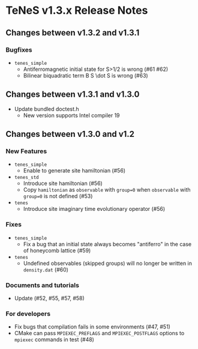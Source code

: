 # TeNeS v1.3.x Release Notes

## Changes between v1.3.2 and v1.3.1

### Bugfixes

- `tenes_simple`
    - Antiferromagnetic initial state for S>1/2 is wrong (#61 #62)
    - Bilinear biquadratic term B S \dot S is wrong (#63)

## Changes between v1.3.1 and v1.3.0

- Update bundled doctest.h
    - New version supports Intel compiler 19

## Changes between v1.3.0 and v1.2

### New Features

- `tenes_simple`
    - Enable to generate site hamiltonian (#56)
- `tenes_std`
    - Introduce site hamiltonian (#56)
    - Copy `hamiltonian` as `observable` with `group=0` when `observable` with `group=0` is not defined (#53)
- `tenes`
    - Introduce site imaginary time evolutionary operator (#56)

### Fixes

- `tenes_simple`
    - Fix a bug that an initial state always becomes "antiferro"  in the case of honeycomb lattice (#59)
- `tenes`
    - Undefined observables (skipped groups) will no longer be written in `density.dat` (#60)

### Documents and tutorials

- Update (#52, #55, #57, #58)

### For developers

- Fix bugs that compilation fails in some environments (#47, #51)
- CMake can pass `MPIEXEC_PREFLAGS` and `MPIEXEC_POSTFLAGS` options to `mpiexec` commands in test (#48)
